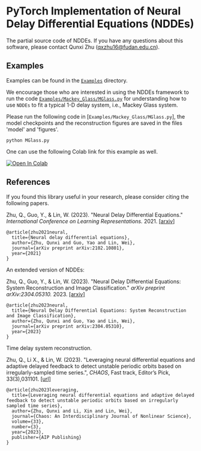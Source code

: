 # PyTorch Implementation of Neural Delay Differential Equations (NDDEs)
The partial source code of NDDEs. If you have any questions about this software, please contact Qunxi Zhu (qxzhu16@fudan.edu.cn).

## Examples
Examples can be found in the [`Examples`](./Examples) directory.

We encourage those who are interested in using the NDDEs framework to run the code [`Examples/Mackey_Glass/MGlass.py`](./Examples/Mackey_Glass/MGlass.py) for understanding how to use `NDDEs` to fit a typical 1-D delay system, i.e., Mackey Glass system.

Please run the following code in [`Examples/Mackey_Glass/MGlass.py`], the model checkpoints and the reconstruction figures are saved in the files  'model' and 'figures'.
```
python MGlass.py
```
One can use the following Colab link for this example as well.

[![Open In Colab](https://colab.research.google.com/assets/colab-badge.svg)](https://colab.research.google.com/drive/1O_YoTMWy4HGN9v984EvV8ijUXj_xCjTg?usp=sharing)
## References

If you found this library useful in your research, please consider citing the following papers.


Zhu, Q., Guo, Y., & Lin, W. (2023). "Neural Delay Differential Equations." *International Conference on Learning Representations.* 2021. [[arxiv]](https://arxiv.org/abs/2102.10801)

```
@article{zhu2021neural,
  title={Neural delay differential equations},
  author={Zhu, Qunxi and Guo, Yao and Lin, Wei},
  journal={arXiv preprint arXiv:2102.10801},
  year={2021}
}
```
An extended version of NDDEs:

Zhu, Q., Guo, Y., & Lin, W. (2023). "Neural Delay Differential Equations: System Reconstruction and Image Classification." *arXiv preprint arXiv:2304.05310.* 2023. [[arxiv]](https://arxiv.org/abs/2304.05310)

```
@article{zhu2023neural,
  title={Neural Delay Differential Equations: System Reconstruction and Image Classification},
  author={Zhu, Qunxi and Guo, Yao and Lin, Wei},
  journal={arXiv preprint arXiv:2304.05310},
  year={2023}
}

```

Time delay system reconstruction.

Zhu, Q., Li X., & Lin, W. (2023). "Leveraging neural differential equations and adaptive delayed feedback to detect unstable periodic orbits based on irregularly-sampled time series.", *CHAOS*, Fast track, Editor’s Pick, 33(3),031101. [[url]](https://doi.org/10.1063/5.0143839)
```
@article{zhu2023leveraging,
  title={Leveraging neural differential equations and adaptive delayed feedback to detect unstable periodic orbits based on irregularly sampled time series},
  author={Zhu, Qunxi and Li, Xin and Lin, Wei},
  journal={Chaos: An Interdisciplinary Journal of Nonlinear Science},
  volume={33},
  number={3},
  year={2023},
  publisher={AIP Publishing}
}
```

